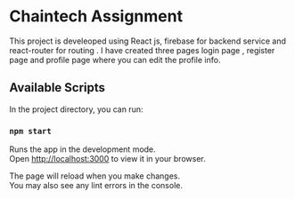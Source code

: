 # Chaintech Assignment

This project is develeoped using React js, firebase for backend service and react-router for routing . 
I have created three pages login page , register page and profile page where you can edit the profile info.


## Available Scripts

In the project directory, you can run:

### `npm start`

Runs the app in the development mode.\
Open [http://localhost:3000](http://localhost:3000) to view it in your browser.

The page will reload when you make changes.\
You may also see any lint errors in the console.


